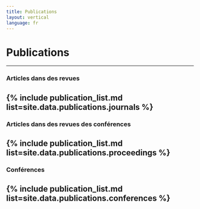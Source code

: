 ```yaml
---
title: Publications
layout: vertical
language: fr 
---
```


# Publications
-----

### Articles dans des revues 
{% include publication_list.md list=site.data.publications.journals %}
-----

### Articles dans des revues des conférences
{% include publication_list.md list=site.data.publications.proceedings %}
-----

### Conférences
{% include publication_list.md list=site.data.publications.conferences %}
-----

